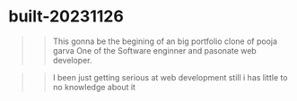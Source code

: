 # built-20231126

>> This gonna be the begining of an big portfolio clone of pooja garva
 One of the Software enginner and pasonate web developer.

>> I been just getting serious at web development
 still  i has little to no knowledge about it 
